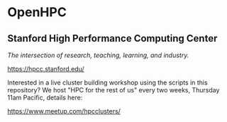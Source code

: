 # OpenHPC

## Stanford High Performance Computing Center

_The intersection of research, teaching, learning, and industry._

https://hpcc.stanford.edu/

Interested in a live cluster building workshop using the scripts in this repository? We host "HPC for the rest of us" every two weeks, Thursday 11am Pacific, details here:

https://www.meetup.com/hpcclusters/
